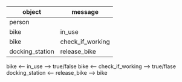 
|object      |message        |
|------------|---------------|
|person      |               |
|bike        |in_use         |
|bike        | check_if_working|
|docking_station|release_bike|

bike <-- in_use --> true/false
bike <-- check_if_working --> true/flase
docking_station <-- release_bike --> bike
